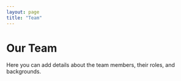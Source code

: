 ```yaml
---
layout: page
title: "Team"
---
```


# Our Team

Here you can add details about the team members, their roles, and backgrounds.
